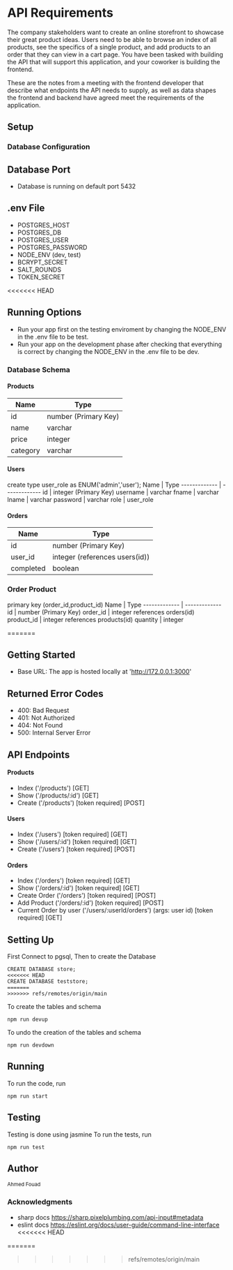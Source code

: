 # API Requirements
The company stakeholders want to create an online storefront to showcase their great product ideas. Users need to be able to browse an index of all products, see the specifics of a single product, and add products to an order that they can view in a cart page. You have been tasked with building the API that will support this application, and your coworker is building the frontend.

These are the notes from a meeting with the frontend developer that describe what endpoints the API needs to supply, as well as data shapes the frontend and backend have agreed meet the requirements of the application. 

## Setup

### Database Configuration
## Database Port
- Database is running on default port 5432
## .env File
- POSTGRES_HOST
- POSTGRES_DB
- POSTGRES_USER
- POSTGRES_PASSWORD
- NODE_ENV (dev, test)
- BCRYPT_SECRET
- SALT_ROUNDS
- TOKEN_SECRET

<<<<<<< HEAD
## Running Options
- Run your app first on the testing enviroment by changing the NODE_ENV in the .env file to be test.
- Run your app on the development phase after checking that everything is correct by changing the NODE_ENV in the .env file to be dev.
### Database Schema
#### Products
Name  | Type
------------- | -------------
id  | number (Primary Key)
name  | varchar
price  | integer
category  | varchar

#### Users
create type user_role as ENUM('admin','user');
Name  | Type
------------- | -------------
id  | integer (Primary Key)
username  | varchar
fname  | varchar
lname  | varchar
password  | varchar
role  | user_role

#### Orders
Name  | Type
------------- | -------------
id  | number (Primary Key)
user_id  | integer (references users(id))
completed  | boolean

### Order Product
primary key (order_id,product_id)
Name  | Type
------------- | -------------
id  | number (Primary Key)
order_id  | integer references orders(id) 
product_id  | integer references products(id)
quantity  | integer

=======
## Getting Started
- Base URL: The app is hosted locally at 'http://172.0.0.1:3000'

## Returned Error Codes
- 400: Bad Request
- 401: Not Authorized
- 404: Not Found
- 500: Internal Server Error

## API Endpoints
#### Products
- Index ('/products') [GET] 
- Show  ('/products/:id') [GET] 
- Create ('/products') [token required] [POST] 

#### Users
- Index ('/users') [token required] [GET] 
- Show  ('/users/:id') [token required] [GET] 
- Create ('/users') [token required] [POST] 

#### Orders
- Index ('/orders') [token required] [GET] 
- Show ('/orders/:id') [token required] [GET] 
- Create Order ('/orders') [token required] [POST] 
- Add Product ('/orders/:id') [token required] [POST] 
- Current Order by user ('/users/:userId/orders') (args: user id) [token required] [GET] 

## Setting Up
First Connect to pgsql,
Then to create the Database
```
CREATE DATABASE store;
<<<<<<< HEAD
CREATE DATABASE teststore;
=======
>>>>>>> refs/remotes/origin/main
```

To create the tables and schema
```
npm run devup
```

To undo the creation of the tables and schema
```
npm run devdown
```

## Running
To run the code, run
```
npm run start
```

## Testing
Testing is done using jasmine
To run the tests, run
```
npm run test
```

## Author
<sup>Ahmed Fouad 

### Acknowledgments
- sharp docs https://sharp.pixelplumbing.com/api-input#metadata
- eslint docs https://eslint.org/docs/user-guide/command-line-interface
<<<<<<< HEAD

=======
>>>>>>> refs/remotes/origin/main
